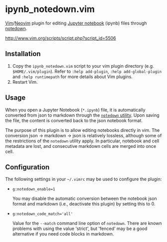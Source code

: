 # ipynb_notedown.vim

[Vim][1]/[Neovim][2] plugin for editing [Jupyter notebook][3] (ipynb) files
through [notedown][4].

<http://www.vim.org/scripts/script.php?script_id=5506>


## Installation ##

1. Copy the `ipynb_notedown.vim` script to your vim plugin directory (e.g.
   `$HOME/.vim/plugin`).  Refer to `:help add-plugin`,
   `:help add-global-plugin` and `:help runtimepath` for more details about
   Vim plugins.
2. Restart Vim.


## Usage ##

When you open a Jupyter Notebook (`*.ipynb`) file, it is automatically
converted from json to markdown through the [`notedown` utility][4]. Upon saving
the file, the content is converted back to the json notebook format.

The purpose of this plugin is to allow editing notebooks directly in vim.
The conversion json → markdown → json is relatively lossless, although
some of the restrictions of the `notedown` utility apply. In particular,
notebook and cell metadata are lost, and consecutive markdown cells are
merged into once cell.


## Configuration ##

The following settings in your `~/.vimrc` may be used to configure the
plugin:

*  `g:notedown_enable=1`

   You may disable the automatic conversion between the notebook json
   format and markdown (i.e., deactivate this plugin) by setting this to 0.

*  `g:notedown_code_match='all'`

   Value for the `--match` command line option of `notedown`.
   There are known problems with using the value 'strict', but 'fenced'
   may be a good alternative if you need code blocks in markdown.

[1]: http://www.vim.org
[2]: https://neovim.io
[3]: http://jupyter.org
[4]: https://github.com/aaren/notedown
